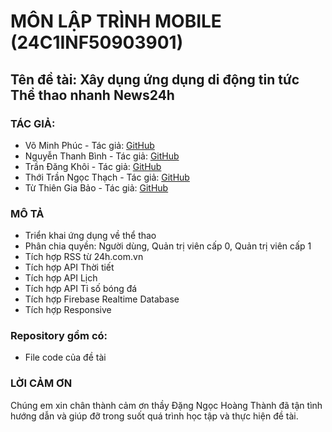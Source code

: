 # MÔN LẬP TRÌNH MOBILE (24C1INF50903901)

## Tên đề tài: Xây dụng ứng dụng di động tin tức Thể thao nhanh News24h

### TÁC GIẢ:

- Võ Minh Phúc - Tác giả: [GitHub](https://github.com/phuclemon)
- Nguyễn Thanh Bình - Tác giả: [GitHub](https://github.com/thanhbinhtest)
- Trần Đăng Khôi - Tác giả: [GitHub](https://github.com/Trandangkhoihp193)
- Thới Trần Ngọc Thạch - Tác giả: [GitHub](https://github.com/ngocthach041104)
- Từ Thiên Gia Bảo  - Tác giả: [GitHub](https://github.com/Tony9029)

### MÔ TẢ
- Triển khai ứng dụng về thể thao
- Phân chia quyền: Người dùng, Quản trị viên cấp 0, Quản trị viên cấp 1
- Tích hợp RSS từ 24h.com.vn
- Tích hợp API Thời tiết
- Tích hợp API Lịch
- Tích hợp API Tỉ số bóng đá
- Tích hợp Firebase Realtime Database
- Tích hợp Responsive


### Repository gồm có:
- File code của đề tài
### LỜI CẢM ƠN
Chúng em xin chân thành cảm ơn thầy Đặng Ngọc Hoàng Thành đã tận tình hướng dẫn và giúp đỡ trong suốt quá trình học tập và thực hiện đề tài.


  



